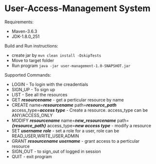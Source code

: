 # User-Access-Management System

Requirements:
* Maven-3.6.3
* JDK-1.8.0_251

Build and Run instructions:
* create jar by `mvn clean install -DskipTests`
* Move to target folder
* Run program `java -jar user-management-1.0-SNAPSHOT.jar`


Supported Commands:
* LOGIN   - To login with the creadentials
* SIGN_UP - To sign up 
* LIST    - See all the resources
* GET _**resourcename**_    - get a perticular resource by name
* CREATE name=_**resourcename**_ path=_**resource_path**_ access_type=_**access type**_ - Create a resource. access_type can be ANY/ACCESS_ONLY
* MODIFY _**resourcename**_ name=_**new_resourcename**_ path=_**{resource_path}**_ access_type=_**new access type**_ - modify a resource
* SET **_username_** **_role_** - set a role for a user, role can be READ_USER,WRITE_USER,ADMIN
* GRANT _**resourcename**_ _**username**_ - grant access to a perticular resource
* SIGN_OUT - to sign_out of logged in session
* QUIT     - exit program
